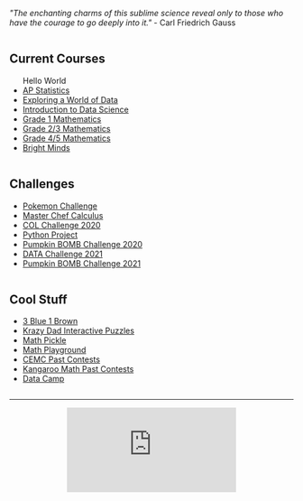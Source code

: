 *"The enchanting charms of this sublime science reveal only to those who have the courage to go deeply into it."* - Carl Friedrich Gauss

<div class="row">
  <div class="column">
    <h2> Current Courses </h2>
    <p>
      <ul>
        Hello World
        <li><a href="https://merrickMath.github.io/2021Statistics.html"> AP Statistics </a> </li>
        <li><a href="https://merrickmath.github.io/MerrickMath.github.io-D2DataScience2022/"> Exploring a World of Data </a> </li>
        <li><a href="https://merrickmath.github.io/MerrickMath.github.io-D3DataScience2022/"> Introduction to Data Science </a> </li>
        <li><a href="https://MerrickMath.github.io/2021Grade1.html"> Grade 1 Mathematics </a> </li>
        <li><a href="https://MerrickMath.github.io/2021Grade23.html"> Grade 2/3 Mathematics </a> </li>
        <li><a href="https://MerrickMath.github.io/2021Grade45.html"> Grade 4/5 Mathematics </a> </li> 
        <li><a href="https://MerrickMath.github.io/2021Brightminds.html"> Bright Minds </a> </li>
        <!--- <li><a href="https://MerrickMath.github.io/2020Math20.html"> MATH 20-1 </a> </li> --->
      </ul> 
    </p>
  </div>
  
  <div class="column">
    <h2> Challenges </h2>
    <p>
      <ul>
        <li> <a href="https://MerrickMath.github.io/MerrickMath.github.io-PokemonChallenge/"> Pokemon Challenge </a>  </li>
        <li> <a href="https://merrickmath.github.io/Merrickmath.github.io-MasterChefCalc/"> Master Chef Calculus </a>  </li>
        <li> <a href="https://renertmath.github.io/RenertMath-CelebrateMath/"> COL Challenge 2020 </a>  </li>
        <li> <a href="https://merrickmath.github.io/MerrickMath.github.io-PythonProject/"> Python Project </a>  </li>
        <li> <a href="https://merrickmath.github.io/MerrickMath.github.io-PumpkinBomb/"> Pumpkin BOMB Challenge 2020 </a>  </li>
        <li><a href="https://merrickmath.github.io/MerrickMath-datachallenge/"> DATA Challenge 2021 </a> </li>
        <li> <a href="https://renertmath.github.io/RenertMath-PumpkinBomb2021/"> Pumpkin BOMB Challenge 2021 </a>  </li>
      </ul> 
    </p>
  </div>
  
  <div class="column">
    <h2> Cool Stuff </h2>
    <p>
      <ul>
        <li><a href="https://www.3blue1brown.com"> 3 Blue 1 Brown </a> </li>
        <li><a href="https://krazydad.com/tablet/puzzles.php"> Krazy Dad Interactive Puzzles </a> </li>
        <li><a href="https://mathpickle.com"> Math Pickle </a> </li>
        <li><a href="https://www.mathplayground.com"> Math Playground </a> </li>
        <li><a href="https://www.cemc.uwaterloo.ca/contests/past_contests.html"> CEMC Past Contests </a> </li>
        <li><a href="https://mathkangaroo.ca/samples/en"> Kangaroo Math Past Contests </a> </li>
        <li><a href="https://www.datacamp.com"> Data Camp </a> </li>
      </ul> 
    </p>
  </div>
</div>

---
  <p align="center"> 
  <iframe src="https://www.youtube.com/embed/qgkXUEWR52U" frameborder="0" allow="accelerometer; autoplay; encrypted-media; gyroscope; picture-in-picture" allowfullscreen class="framer"></iframe> </p>

  




